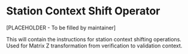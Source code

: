 # Station Context Shift Operator

[PLACEHOLDER - To be filled by maintainer]

This will contain the instructions for station context shifting operations.
Used for Matrix Z transformation from verification to validation context.